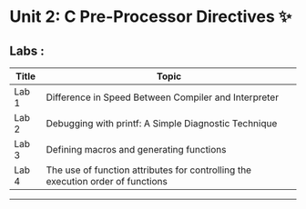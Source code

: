 # Unit 2: C  Pre-Processor Directives ✨️

## Labs :

| Title | Topic |
| ----- | ------|
| Lab 1 | Difference in Speed Between Compiler and Interpreter |
| Lab 2 | Debugging with printf: A Simple Diagnostic Technique |
| Lab 3 | Defining macros and generating functions |
| Lab 4 | The use of function attributes for controlling the execution order of functions |
_____________________________________________________________________________________________

